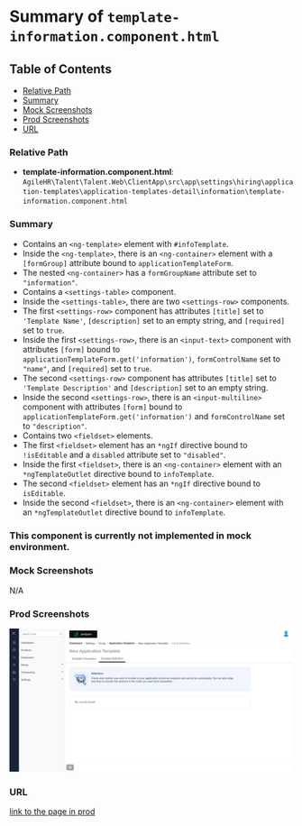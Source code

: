 # Summary of `template-information.component.html`

## Table of Contents

-   [Relative Path](#relative-path)
-   [Summary](#summary)
-   [Mock Screenshots](#mock-screenshots)
-   [Prod Screenshots](#prod-screenshots)
-   [URL](#url)

### Relative Path

-   **template-information.component.html**: `AgileHR\Talent\Talent.Web\ClientApp\src\app\settings\hiring\application-templates\application-templates-detail\information\template-information.component.html`

### Summary

-   Contains an `<ng-template>` element with `#infoTemplate`.
-   Inside the `<ng-template>`, there is an `<ng-container>` element with a `[formGroup]` attribute bound to `applicationTemplateForm`.
-   The nested `<ng-container>` has a `formGroupName` attribute set to `"information"`.
-   Contains a `<settings-table>` component.
-   Inside the `<settings-table>`, there are two `<settings-row>` components.
-   The first `<settings-row>` component has attributes `[title]` set to `'Template Name'`, `[description]` set to an empty string, and `[required]` set to `true`.
-   Inside the first `<settings-row>`, there is an `<input-text>` component with attributes `[form]` bound to `applicationTemplateForm.get('information')`, `formControlName` set to `"name"`, and `[required]` set to `true`.
-   The second `<settings-row>` component has attributes `[title]` set to `'Template Description'` and `[description]` set to an empty string.
-   Inside the second `<settings-row>`, there is an `<input-multiline>` component with attributes `[form]` bound to `applicationTemplateForm.get('information')` and `formControlName` set to `"description"`.
-   Contains two `<fieldset>` elements.
-   The first `<fieldset>` element has an `*ngIf` directive bound to `!isEditable` and a `disabled` attribute set to `"disabled"`.
-   Inside the first `<fieldset>`, there is an `<ng-container>` element with an `*ngTemplateOutlet` directive bound to `infoTemplate`.
-   The second `<fieldset>` element has an `*ngIf` directive bound to `isEditable`.
-   Inside the second `<fieldset>`, there is an `<ng-container>` element with an `*ngTemplateOutlet` directive bound to `infoTemplate`.

### This component is currently not implemented in mock environment.

### Mock Screenshots

N/A

### Prod Screenshots

![Prod Screenshot](./template-information-prod.png)

### URL

[link to the page in prod](https://piedpiper.agilehr.net/template-information)
